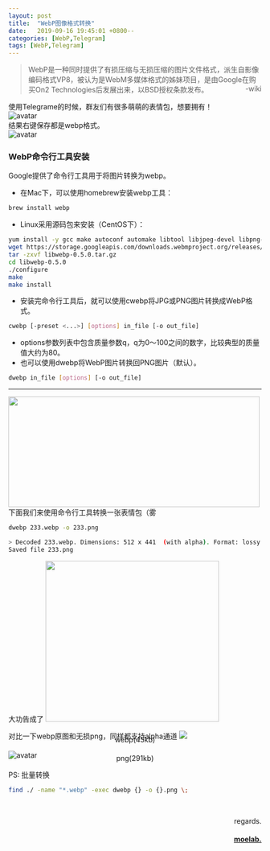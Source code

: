 ```yaml
---
layout: post
title:  "WebP图像格式转换"
date:   2019-09-16 19:45:01 +0800--
categories: [WebP,Telegram]
tags: [WebP,Telegram]  
---
```


>WebP是一种同时提供了有损压缩与无损压缩的图片文件格式，派生自影像编码格式VP8，被认为是WebM多媒体格式的姊妹项目，是由Google在购买On2 Technologies后发展出来，以BSD授权条款发布。<span style="float:right;"> -wiki </span>

使用Telegrame的时候，群友们有很多萌萌的表情包，想要拥有！<br>
![avatar](https://cdn.jsdelivr.net/gh/mtora/image_bed@1.0/2019-09/Jietu20190917-104436.jpg)
<br>
结果右键保存都是webp格式。<br>
![avatar](https://cdn.jsdelivr.net/gh/mtora/image_bed@1.0/2019-09/Jietu20190917-104831.jpg)

### WebP命令行工具安装
Google提供了命令行工具用于将图片转换为webp。
- 在Mac下，可以使用homebrew安装webp工具：

```bash
brew install webp
```

- Linux采用源码包来安装（CentOS下）：

```bash
yum install -y gcc make autoconf automake libtool libjpeg-devel libpng-devel# 安装编译器以及依赖包
wget https://storage.googleapis.com/downloads.webmproject.org/releases/webp/libwebp-0.5.0.tar.gz
tar -zxvf libwebp-0.5.0.tar.gz
cd libwebp-0.5.0
./configure
make
make install
```

- 安装完命令行工具后，就可以使用cwebp将JPG或PNG图片转换成WebP格式。

```bash
cwebp [-preset <...>] [options] in_file [-o out_file]
```

- options参数列表中包含质量参数q，q为0～100之间的数字，比较典型的质量值大约为80。
- 也可以使用dwebp将WebP图片转换回PNG图片（默认）。

```bash
dwebp in_file [options] [-o out_file]
```

************

<img width="500" height="220" src="https://cdn.jsdelivr.net/gh/mtora/image_bed@1.0/2019-09/Jietu20190917-111134.jpg"/>
下面我们来使用命令行工具转换一张表情包（雾

```bash
dwebp 233.webp -o 233.png

> Decoded 233.webp. Dimensions: 512 x 441  (with alpha). Format: lossy. Now saving...
Saved file 233.png
```
大功告成了
<img width="345" height="320" src="https://cdn.jsdelivr.net/gh/mtora/image_bed@1.0/2019-09/Jietu20190917-111629.jpg"/>

对比一下webp原图和无损png，同样都支持alpha通道
<img src="https://cdn.jsdelivr.net/gh/mtora/image_bed@1.0/2019-09/233.webp"/>
<center style="margin-top:-25px;">webp(45kb)</center>

![avatar](https://cdn.jsdelivr.net/gh/mtora/image_bed@1.0/2019-09/233.png)
<center style="margin-top:-25px;">png(291kb)</center>

PS: 批量转换

```bash
find ./ -name "*.webp" -exec dwebp {} -o {}.png \;
```


<br>
<p  align="right">regards.</p>
<h4 align="right">
    <a href="https://moelab.net/">
        moelab.
    </a>
</h4>

